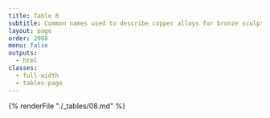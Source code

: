 ```yaml
---
title: Table 8
subtitle: Common names used to describe copper alloys for bronze sculpture
layout: page
order: 2008
menu: false
outputs:
  - html
classes: 
  - full-width 
  - tables-page
---
```


{% renderFile "./_tables/08.md" %}
